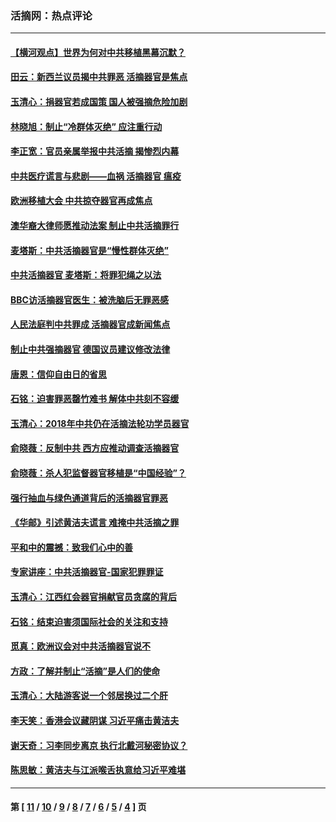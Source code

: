 ### 活摘网：热点评论
---
#### [【横河观点】世界为何对中共移植黑幕沉默？](../../pages/nf5879/n13244249.md?05030430) 
#### [田云：新西兰议员揭中共罪恶 活摘器官是焦点](../../pages/nf5879/n13070629.md?05030430) 
#### [玉清心：捐器官若成国策 国人被强摘危险加剧](../../pages/nf5879/n12802713.md?05030430) 
#### [林晓旭：制止“冷群体灭绝” 应注重行动](../../pages/nf5879/n12779736.md?05030430) 
#### [李正宽：官员亲属举报中共活摘 揭惨烈内幕](../../pages/nf5879/n12684490.md?05030430) 
#### [中共医疗谎言与悲剧——血祸 活摘器官 瘟疫](../../pages/nf5879/n12372103.md?05030430) 
#### [欧洲移植大会 中共掠夺器官再成焦点](../../pages/nf5879/n11538883.md?05030430) 
#### [澳华裔大律师愿推动法案 制止中共活摘罪行](../../pages/nf5879/n11377039.md?05030430) 
#### [麦塔斯：中共活摘器官是“慢性群体灭绝”](../../pages/nf5879/n11350529.md?05030430) 
#### [中共活摘器官 麦塔斯：将罪犯绳之以法](../../pages/nf5879/n11347973.md?05030430) 
#### [BBC访活摘器官医生：被洗脑后无罪恶感](../../pages/nf5879/n11335935.md?05030430) 
#### [人民法庭判中共罪成 活摘器官成新闻焦点](../../pages/nf5879/n11331578.md?05030430) 
#### [制止中共强摘器官 德国议员建议修改法律](../../pages/nf5879/n11249451.md?05030430) 
#### [唐恩：信仰自由日的省思](../../pages/nf5879/n11003525.md?05030430) 
#### [石铭：迫害罪恶罄竹难书  解体中共刻不容缓](../../pages/nf5879/n10942855.md?05030430) 
#### [玉清心：2018年中共仍在活摘法轮功学员器官](../../pages/nf5879/n10914646.md?05030430) 
#### [俞晓薇：反制中共 西方应推动调查活摘器官](../../pages/nf5879/n10794671.md?05030430) 
#### [俞晓薇：杀人犯监督器官移植是“中国经验”？](../../pages/nf5879/n10466427.md?05030430) 
#### [强行抽血与绿色通道背后的活摘器官罪恶](../../pages/nf5879/n10004708.md?05030430) 
#### [《华邮》引述黄洁夫谎言 难掩中共活摘之罪](../../pages/nf5879/n9642309.md?05030430) 
#### [平和中的震撼：致我们心中的善](../../pages/nf5879/n9021123.md?05030430) 
#### [专家讲座：中共活摘器官-国家犯罪罪证](../../pages/nf5879/n8828153.md?05030430) 
#### [玉清心：江西红会器官捐献官员贪腐的背后](../../pages/nf5879/n8522122.md?05030430) 
#### [石铭：结束迫害须国际社会的关注和支持](../../pages/nf5879/n8443497.md?05030430) 
#### [觅真：欧洲议会对中共活摘器官说不](../../pages/nf5879/n8337486.md?05030430) 
#### [方政：了解并制止“活摘”是人们的使命](../../pages/nf5879/n8329214.md?05030430) 
#### [玉清心：大陆游客说一个邻居换过二个肝](../../pages/nf5879/n8291404.md?05030430) 
#### [李天笑：香港会议藏阴谋 习近平痛击黄洁夫](../../pages/nf5879/n8241459.md?05030430) 
#### [谢天奇：习李同步离京 执行北戴河秘密协议？](../../pages/nf5879/n8230418.md?05030430) 
#### [陈思敏：黄洁夫与江派喉舌执意给习近平难堪](../../pages/nf5879/n8222166.md?05030430) 

---
#### 第 [ [11](./11.md?05030430) / [10](./10.md?05030430) / [9](./9.md?05030430) / [8](./8.md?05030430) / [7](./7.md?05030430) / [6](./6.md?05030430) / [5](./5.md?05030430) / [4](./4.md?05030430) ] 页
